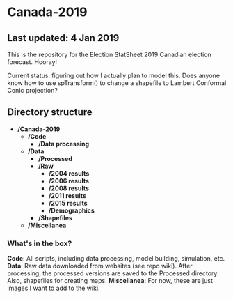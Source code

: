 # Canada-2019
## Last updated: 4 Jan 2019
This is the repository for the Election StatSheet 2019 Canadian election forecast. Hooray!

Current status: figuring out how I actually plan to model this. Does anyone know how to use spTransform() to change a shapefile to Lambert Conformal Conic projection?

## Directory structure
- **/Canada-2019**
  - **/Code**
    - **/Data processing**
  - **/Data**
    - **/Processed**
    - **/Raw**
      - **/2004 results**
      - **/2006 results**
      - **/2008 results**
      - **/2011 results**
      - **/2015 results**
      - **/Demographics**
    - **/Shapefiles**
  - **/Miscellanea**

### What's in the box?
**Code**: All scripts, including data processing, model building, simulation, etc.
**Data**: Raw data downloaded from websites (see repo wiki). After processing, the processed versions are saved to the Processed directory. Also, shapefiles for creating maps.
**Miscellanea**: For now, these are just images I want to add to the wiki.